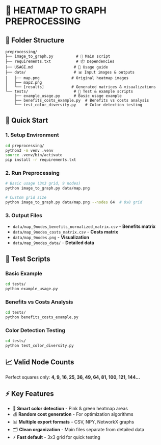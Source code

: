 # 🔧 **HEATMAP TO GRAPH PREPROCESSING**

## **📁 Folder Structure**

```
preprocessing/
├── image_to_graph.py          # 🎯 Main script 
├── requirements.txt           # 📦 Dependencies
├── USAGE.md                  # 📖 Usage guide
├── data/                     # 📊 Input images & outputs
│   ├── map.png              # Original heatmap images
│   ├── map2.png
│   └── [results]            # Generated matrices & visualizations
└── tests/                    # 🧪 Test & example scripts
    ├── example_usage.py      # Basic usage example
    ├── benefits_costs_example.py  # Benefits vs costs analysis
    └── test_color_diversity.py    # Color detection testing
```

## **🚀 Quick Start**

### **1. Setup Environment**
```bash
cd preprocessing/
python3 -m venv .venv
source .venv/bin/activate
pip install -r requirements.txt
```

### **2. Run Preprocessing**
```bash
# Basic usage (3x3 grid, 9 nodes)
python image_to_graph.py data/map.png

# Custom grid size
python image_to_graph.py data/map.png --nodes 64  # 8x8 grid
```

### **3. Output Files**
- `data/map_9nodes_benefits_normalized_matrix.csv` - **Benefits matrix**
- `data/map_9nodes_costs_matrix.csv` - **Costs matrix**
- `data/map_9nodes.png` - **Visualization**
- `data/map_9nodes_data/` - **Detailed data**

## **🧪 Test Scripts**

### **Basic Example**
```bash
cd tests/
python example_usage.py
```

### **Benefits vs Costs Analysis**
```bash
cd tests/
python benefits_costs_example.py
```

### **Color Detection Testing**
```bash
cd tests/
python test_color_diversity.py
```

## **📈 Valid Node Counts**
Perfect squares only: **4, 9, 16, 25, 36, 49, 64, 81, 100, 121, 144...**

## **⚡ Key Features**
- 🎨 **Smart color detection** - Pink & green heatmap areas
- 💰 **Random cost generation** - For optimization algorithms  
- 📊 **Multiple export formats** - CSV, NPY, NetworkX graphs
- 🗂️ **Clean organization** - Main files separate from detailed data
- ⚡ **Fast default** - 3x3 grid for quick testing
